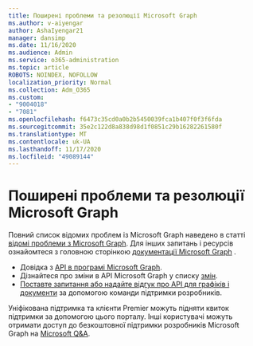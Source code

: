 ```yaml
---
title: Поширені проблеми та резолюції Microsoft Graph
ms.author: v-aiyengar
author: AshaIyengar21
manager: dansimp
ms.date: 11/16/2020
ms.audience: Admin
ms.service: o365-administration
ms.topic: article
ROBOTS: NOINDEX, NOFOLLOW
localization_priority: Normal
ms.collection: Adm_O365
ms.custom:
- "9004018"
- "7081"
ms.openlocfilehash: f6473c35cd0a0b2b5450039fca1b407f0f3f6fda
ms.sourcegitcommit: 35e2c122d8a838d98d1f0851c29b16282261580f
ms.translationtype: MT
ms.contentlocale: uk-UA
ms.lasthandoff: 11/17/2020
ms.locfileid: "49089144"
---
```

# <a name="microsoft-graph-common-issues-and-resolutions"></a>Поширені проблеми та резолюції Microsoft Graph

Повний список відомих проблем із Microsoft Graph наведено в статті [відомі проблеми з Microsoft Graph](https://docs.microsoft.com/graph/known-issues). Для інших запитань і ресурсів ознайомтеся з головною сторінкою [документації Microsoft Graph](https://docs.microsoft.com/graph/) .

- Довідка з [API в програмі Microsoft Graph](https://docs.microsoft.com/graph/api/overview?toc=.%2Fref%2Ftoc.json&view=graph-rest-1.0).
- Дізнайтеся про зміни в API Microsoft Graph у списку [змін](https://docs.microsoft.com/graph/changelog). 
- [Поставте запитання або надайте відгук про API для графіків і документи](https://aka.ms/GraphDeveloperSupport) за допомогою команди підтримки розробників.

Уніфікована підтримка та клієнти Premier можуть підняти квиток підтримки за допомогою цього порталу. Інші користувачі можуть отримати доступ до безкоштовної підтримки розробників Microsoft Graph на [Microsoft Q&A](https://aka.ms/AskGraph).
